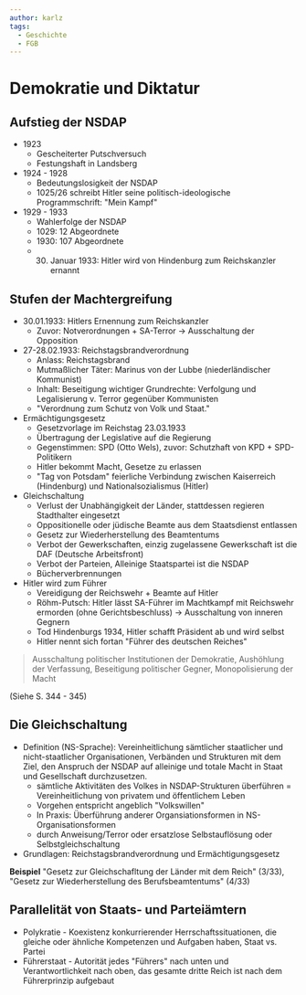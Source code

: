 ```yaml
---
author: karlz
tags:
  - Geschichte
  - FGB
---
```


# Demokratie und Diktatur

## Aufstieg der NSDAP

- 1923
	- Gescheiterter Putschversuch
	- Festungshaft in Landsberg
- 1924 - 1928
	- Bedeutungslosigkeit der NSDAP
	- 1025/26 schreibt Hitler seine politisch-ideologische Programmschrift: "Mein Kampf"
- 1929 - 1933
	- Wahlerfolge der NSDAP
	- 1029: 12 Abgeordnete
	- 1930: 107 Abgeordnete
	- 30. Januar 1933: Hitler wird von Hindenburg zum Reichskanzler ernannt
	  
## Stufen der Machtergreifung

- 30.01.1933: Hitlers Ernennung zum Reichskanzler
	- Zuvor: Notverordnungen + SA-Terror -> Ausschaltung der Opposition
- 27-28.02.1933: Reichstagsbrandverordnung
	- Anlass: Reichstagsbrand
	- Mutmaßlicher Täter: Marinus von der Lubbe (niederländischer Kommunist)
	- Inhalt: Beseitigung wichtiger Grundrechte: Verfolgung und Legalisierung v. Terror gegenüber Kommunisten
	- "Verordnung zum Schutz von Volk und Staat."
- Ermächtigungsgesetz
	- Gesetzvorlage im Reichstag 23.03.1933
	- Übertragung der Legislative auf die Regierung
	- Gegenstimmen: SPD (Otto Wels), zuvor: Schutzhaft von KPD + SPD-Politikern
	- Hitler bekommt Macht, Gesetze zu erlassen
	- "Tag von Potsdam" feierliche Verbindung zwischen Kaiserreich (Hindenburg) und Nationalsozialismus (Hitler)
- Gleichschaltung
	- Verlust der Unabhängigkeit der Länder, stattdessen regieren Stadthalter eingesetzt
	- Oppositionelle oder jüdische Beamte aus dem Staatsdienst entlassen
	- Gesetz zur Wiederherstellung des Beamtentums
	- Verbot der Gewerkschaften, einzig zugelassene Gewerkschaft ist die DAF (Deutsche Arbeitsfront)
	- Verbot der Parteien, Alleinige Staatspartei ist die NSDAP
	- Bücherverbrennungen
- Hitler wird zum Führer
	- Vereidigung der Reichswehr + Beamte auf Hitler
	- Röhm-Putsch: Hitler lässt SA-Führer im Machtkampf mit Reichswehr ermorden (ohne Gerichtsbeschluss) -> Ausschaltung von inneren Gegnern
	- Tod Hindenburgs 1934, Hitler schafft Präsident ab und wird selbst
	- Hitler nennt sich fortan "Führer des deutschen Reiches"

> Ausschaltung politischer Institutionen der Demokratie, Aushöhlung der Verfassung, Beseitigung politischer Gegner, Monopolisierung der Macht

(Siehe S. 344 - 345)

## Die Gleichschaltung

- Definition (NS-Sprache): Vereinheitlichung sämtlicher staatlicher und nicht-staatlicher Organisationen, Verbänden und Strukturen mit dem Ziel, den Anspruch der NSDAP auf alleinige und totale Macht in Staat und Gesellschaft durchzusetzen.
	- sämtliche Aktivitäten des Volkes in NSDAP-Strukturen überführen = Vereinheitlichung von privatem und öffentlichem Leben
	- Vorgehen entspricht angeblich "Volkswillen"
	- In Praxis: Überführung anderer Organsiationsformen in NS-Organisationsformen
	- durch Anweisung/Terror oder ersatzlose Selbstauflösung oder Selbstgleichschaltung
- Grundlagen: Reichstagsbrandverordnung und Ermächtigungsgesetz

**Beispiel**
"Gesetz zur Gleichschafltung der Länder mit dem Reich" (3/33), "Gesetz zur Wiederherstellung des Berufsbeamtentums" (4/33)

## Parallelität von Staats- und Parteiämtern

- Polykratie - Koexistenz konkurrierender Herrschaftssituationen, die gleiche oder ähnliche Kompetenzen und Aufgaben haben, Staat vs. Partei
- Führerstaat - Autorität jedes "Führers" nach unten und Verantwortlichkeit nach oben, das gesamte dritte Reich ist nach dem Führerprinzip aufgebaut

